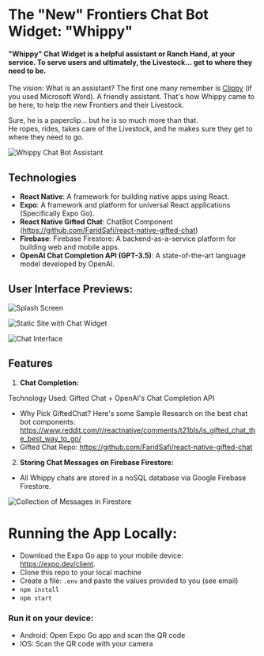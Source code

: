 # The "New" Frontiers Chat Bot Widget: "Whippy"

#### "Whippy" Chat Widget is a helpful assistant or Ranch Hand, at your service. To serve users and ultimately, the Livestock... get to where they need to be.

The vision: What is an assistant? The first one many remember is [Clippy](https://www.youtube.com/watch?v=3kcQzCzSDvc) (if you used Microsoft Word). A friendly assistant. That's how Whippy came to be here, to help the new Frontiers and their Livestock.

Sure, he is a paperclip... but he is so much more than that.  
He ropes, rides, takes care of the Livestock, and he makes sure they get to where they need to go.

![Whippy Chat Bot Assistant](https://i.ibb.co/5MJTzFC/cd8275c9-ba00-44f5-9c7c-853307044409.jpg)

## Technologies

- **React Native**: A framework for building native apps using React.
- **Expo**: A framework and platform for universal React applications (Specifically Expo Go).
- **React Native Gifted Chat**: ChatBot Component (https://github.com/FaridSafi/react-native-gifted-chat)
- **Firebase**: Firebase Firestore: A backend-as-a-service platform for building web and mobile apps.
- **OpenAI Chat Completion API (GPT-3.5)**: A state-of-the-art language model developed by OpenAI.

## User Interface Previews:

![Splash Screen](https://i.ibb.co/gDhN7dJ/IMG-0497.jpg)

![Static Site with Chat Widget](https://i.ibb.co/mvnsrnM/IMG-0498.jpg)

![Chat Interface](https://i.ibb.co/RHFyvHG/IMG-0500.jpg)

## Features

1. **Chat Completion:**

Technology Used: Gifted Chat + OpenAI's Chat Completion API

- Why Pick GiftedChat? Here's some Sample Research on the best chat bot components: https://www.reddit.com/r/reactnative/comments/t21bls/is_gifted_chat_the_best_way_to_go/
- Gifted Chat Repo: https://github.com/FaridSafi/react-native-gifted-chat

2. **Storing Chat Messages on Firebase Firestore:**

- All Whippy chats are stored in a noSQL database via Google Firebase Firestore.

![Collection of Messages in Firestore](https://i.ibb.co/3CTqLkS/firebase-firestore.png)

# Running the App Locally:

- Download the Expo Go app to your mobile device: https://expo.dev/client.
- Clone this repo to your local machine
- Create a file: `.env` and paste the values provided to you (see email)
- `npm install`
- `npm start`

### Run it on your device:

- Android: Open Expo Go app and scan the QR code
- IOS: Scan the QR code with your camera
